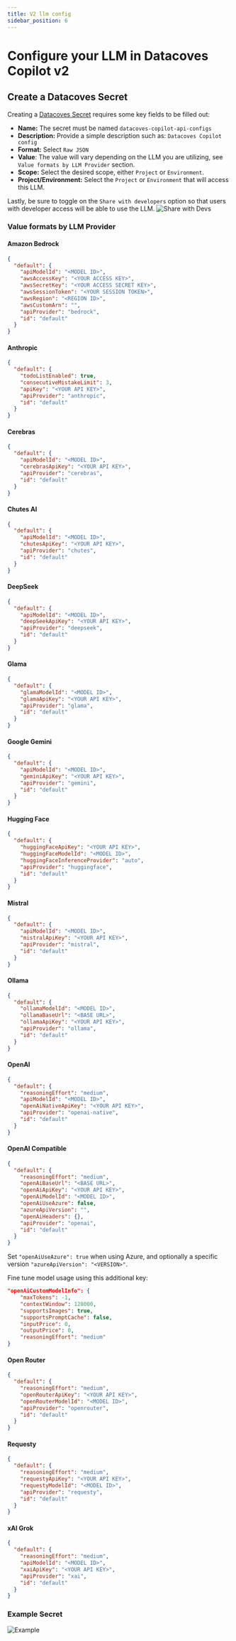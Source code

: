 ```yaml
---
title: V2 llm config
sidebar_position: 6
---
```


# Configure your LLM in Datacoves Copilot v2

## Create a Datacoves Secret

Creating a [Datacoves Secret](/how-tos/datacoves/how_to_secrets.md) requires some key fields to be filled out:

- **Name:** The secret must be named `datacoves-copilot-api-configs`
- **Description:** Provide a simple description such as: `Datacoves Copilot config`
- **Format:** Select `Raw JSON`
- **Value**: The value will vary depending on the LLM you are utilizing, see `Value formats by LLM Provider` section.
- **Scope:** Select the desired scope, either `Project` or `Environment`.
- **Project/Environment:** Select the `Project` or `Environment` that will access this LLM.

Lastly, be sure to toggle on the `Share with developers` option so that users with developer access will be able to use the LLM.
![Share with Devs](assets/llm_share_with_devs.png)

### Value formats by LLM Provider

#### Amazon Bedrock

```json
{
  "default": {
    "apiModelId": "<MODEL ID>",
    "awsAccessKey": "<YOUR ACCESS KEY>",
    "awsSecretKey": "<YOUR ACCESS SECRET KEY>",
    "awsSessionToken": "<YOUR SESSION TOKEN>",
    "awsRegion": "<REGION ID>",
    "awsCustomArn": "",
    "apiProvider": "bedrock",
    "id": "default"
  }
}
```

#### Anthropic

```json
{
  "default": {
    "todoListEnabled": true,
    "consecutiveMistakeLimit": 3,
    "apiKey": "<YOUR API KEY>",
    "apiProvider": "anthropic",
    "id": "default"
  }
}
```

#### Cerebras

```json
{
  "default": {
    "apiModelId": "<MODEL ID>",
    "cerebrasApiKey": "<YOUR API KEY>",
    "apiProvider": "cerebras",
    "id": "default"
  }
}
```

#### Chutes AI

```json
{
  "default": {
    "apiModelId": "<MODEL ID>",
    "chutesApiKey": "<YOUR API KEY>",
    "apiProvider": "chutes",
    "id": "default"
  }
}
```

#### DeepSeek

```json
{
  "default": {
    "apiModelId": "<MODEL ID>",
    "deepSeekApiKey": "<YOUR API KEY>",
    "apiProvider": "deepseek",
    "id": "default"
  }
}
```

#### Glama

```json
{
  "default": {
    "glamaModelId": "<MODEL ID>",
    "glamaApiKey": "<YOUR API KEY>",
    "apiProvider": "glama",
    "id": "default"
  }
}
```

#### Google Gemini

```json
{
  "default": {
    "apiModelId": "<MODEL ID>",
    "geminiApiKey": "<YOUR API KEY>",
    "apiProvider": "gemini",
    "id": "default"
  }
}
```

#### Hugging Face

```json
{
  "default": {
    "huggingFaceApiKey": "<YOUR API KEY>",
    "huggingFaceModelId": "<MODEL ID>",
    "huggingFaceInferenceProvider": "auto",
    "apiProvider": "huggingface",
    "id": "default"
  }
}
```

#### Mistral

```json
{
  "default": {
    "apiModelId": "<MODEL ID>",
    "mistralApiKey": "<YOUR API KEY>",
    "apiProvider": "mistral",
    "id": "default"
  }
}
```

#### Ollama

```json
{
  "default": {
    "ollamaModelId": "<MODEL ID>",
    "ollamaBaseUrl": "<BASE URL>",
    "ollamaApiKey": "<YOUR API KEY>",
    "apiProvider": "ollama",
    "id": "default"
  }
}
```

#### OpenAI

```json
{
  "default": {
    "reasoningEffort": "medium",
    "apiModelId": "<MODEL ID>",
    "openAiNativeApiKey": "<YOUR API KEY>",
    "apiProvider": "openai-native",
    "id": "default"
  }
}
```

#### OpenAI Compatible

```json
{
  "default": {
    "reasoningEffort": "medium",
    "openAiBaseUrl": "<BASE URL>",
    "openAiApiKey": "<YOUR API KEY>",
    "openAiModelId": "<MODEL ID>",
    "openAiUseAzure": false,
    "azureApiVersion": "",
    "openAiHeaders": {},
    "apiProvider": "openai",
    "id": "default"
  }
}
```

Set `"openAiUseAzure": true` when using Azure, and optionally a specific version `"azureApiVersion": "<VERSION>"`.

Fine tune model usage using this additional key:

```json
"openAiCustomModelInfo": {
    "maxTokens": -1,
    "contextWindow": 128000,
    "supportsImages": true,
    "supportsPromptCache": false,
    "inputPrice": 0,
    "outputPrice": 0,
    "reasoningEffort": "medium"
}
```

#### Open Router

```json
{
  "default": {
    "reasoningEffort": "medium",
    "openRouterApiKey": "<YOUR API KEY>",
    "openRouterModelId": "<MODEL ID>",
    "apiProvider": "openrouter",
    "id": "default"
  }
}
```

#### Requesty

```json
{
  "default": {
    "reasoningEffort": "medium",
    "requestyApiKey": "<YOUR API KEY>",
    "requestyModelId": "<MODEL ID>",
    "apiProvider": "requesty",
    "id": "default"
  }
}
```

#### xAI Grok

```json
{
  "default": {
    "reasoningEffort": "medium",
    "apiModelId": "<MODEL ID>",
    "xaiApiKey": "<YOUR API KEY>",
    "apiProvider": "xai",
    "id": "default"
  }
}
```

### Example Secret

![Example ](assets/v2_llm_example.png)
